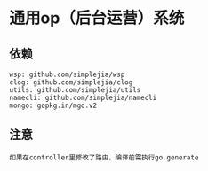 # 通用op（后台运营）系统

## 依赖
    wsp: github.com/simplejia/wsp
    clog: github.com/simplejia/clog
    utils: github.com/simplejia/utils
    namecli: github.com/simplejia/namecli
    mongo: gopkg.in/mgo.v2

## 注意
    如果在controller里修改了路由，编译前需执行go generate

